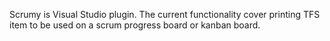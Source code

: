 Scrumy is Visual Studio plugin. The current functionality cover printing TFS item to be used on a scrum progress board or kanban board.
